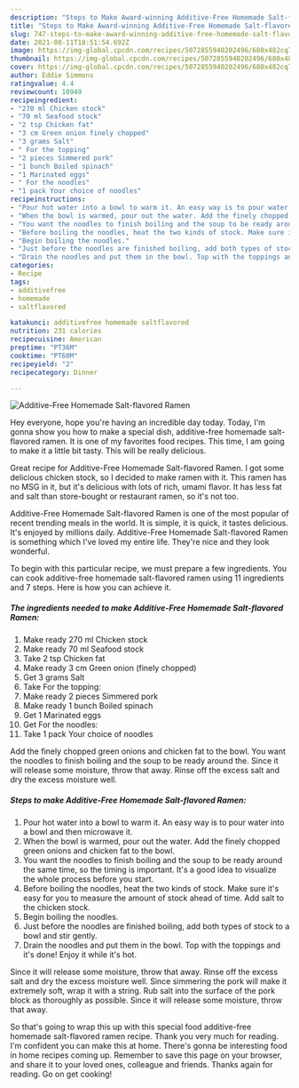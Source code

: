 ```yaml
---
description: "Steps to Make Award-winning Additive-Free Homemade Salt-flavored Ramen"
title: "Steps to Make Award-winning Additive-Free Homemade Salt-flavored Ramen"
slug: 747-steps-to-make-award-winning-additive-free-homemade-salt-flavored-ramen
date: 2021-08-11T18:51:54.692Z
image: https://img-global.cpcdn.com/recipes/5072855940202496/680x482cq70/additive-free-homemade-salt-flavored-ramen-recipe-main-photo.jpg
thumbnail: https://img-global.cpcdn.com/recipes/5072855940202496/680x482cq70/additive-free-homemade-salt-flavored-ramen-recipe-main-photo.jpg
cover: https://img-global.cpcdn.com/recipes/5072855940202496/680x482cq70/additive-free-homemade-salt-flavored-ramen-recipe-main-photo.jpg
author: Eddie Simmons
ratingvalue: 4.4
reviewcount: 10949
recipeingredient:
- "270 ml Chicken stock"
- "70 ml Seafood stock"
- "2 tsp Chicken fat"
- "3 cm Green onion finely chopped"
- "3 grams Salt"
- " For the topping"
- "2 pieces Simmered pork"
- "1 bunch Boiled spinach"
- "1 Marinated eggs"
- " For the noodles"
- "1 pack Your choice of noodles"
recipeinstructions:
- "Pour hot water into a bowl to warm it. An easy way is to pour water into a bowl and then microwave it."
- "When the bowl is warmed, pour out the water. Add the finely chopped green onions and chicken fat to the bowl."
- "You want the noodles to finish boiling and the soup to be ready around the same time, so the timing is important. It&#39;s a good idea to visualize the whole process before you start."
- "Before boiling the noodles, heat the two kinds of stock. Make sure it&#39;s easy for you to measure the amount of stock ahead of time. Add salt to the chicken stock."
- "Begin boiling the noodles."
- "Just before the noodles are finished boiling, add both types of stock to a bowl and stir gently."
- "Drain the noodles and put them in the bowl. Top with the toppings and it&#39;s done! Enjoy it while it&#39;s hot."
categories:
- Recipe
tags:
- additivefree
- homemade
- saltflavored

katakunci: additivefree homemade saltflavored 
nutrition: 231 calories
recipecuisine: American
preptime: "PT36M"
cooktime: "PT60M"
recipeyield: "2"
recipecategory: Dinner

---
```



![Additive-Free Homemade Salt-flavored Ramen](https://img-global.cpcdn.com/recipes/5072855940202496/680x482cq70/additive-free-homemade-salt-flavored-ramen-recipe-main-photo.jpg)

Hey everyone, hope you're having an incredible day today. Today, I'm gonna show you how to make a special dish, additive-free homemade salt-flavored ramen. It is one of my favorites food recipes. This time, I am going to make it a little bit tasty. This will be really delicious.

Great recipe for Additive-Free Homemade Salt-flavored Ramen. I got some delicious chicken stock, so I decided to make ramen with it. This ramen has no MSG in it, but it&#39;s delicious with lots of rich, umami flavor. It has less fat and salt than store-bought or restaurant ramen, so it&#39;s not too.

Additive-Free Homemade Salt-flavored Ramen is one of the most popular of recent trending meals in the world. It is simple, it is quick, it tastes delicious. It's enjoyed by millions daily. Additive-Free Homemade Salt-flavored Ramen is something which I've loved my entire life. They're nice and they look wonderful.


To begin with this particular recipe, we must prepare a few ingredients. You can cook additive-free homemade salt-flavored ramen using 11 ingredients and 7 steps. Here is how you can achieve it.

<!--inarticleads1-->

##### The ingredients needed to make Additive-Free Homemade Salt-flavored Ramen:

1. Make ready 270 ml Chicken stock
1. Make ready 70 ml Seafood stock
1. Take 2 tsp Chicken fat
1. Make ready 3 cm Green onion (finely chopped)
1. Get 3 grams Salt
1. Take  For the topping:
1. Make ready 2 pieces Simmered pork
1. Make ready 1 bunch Boiled spinach
1. Get 1 Marinated eggs
1. Get  For the noodles:
1. Take 1 pack Your choice of noodles


Add the finely chopped green onions and chicken fat to the bowl. You want the noodles to finish boiling and the soup to be ready around the. Since it will release some moisture, throw that away. Rinse off the excess salt and dry the excess moisture well. 

<!--inarticleads2-->

##### Steps to make Additive-Free Homemade Salt-flavored Ramen:

1. Pour hot water into a bowl to warm it. An easy way is to pour water into a bowl and then microwave it.
1. When the bowl is warmed, pour out the water. Add the finely chopped green onions and chicken fat to the bowl.
1. You want the noodles to finish boiling and the soup to be ready around the same time, so the timing is important. It&#39;s a good idea to visualize the whole process before you start.
1. Before boiling the noodles, heat the two kinds of stock. Make sure it&#39;s easy for you to measure the amount of stock ahead of time. Add salt to the chicken stock.
1. Begin boiling the noodles.
1. Just before the noodles are finished boiling, add both types of stock to a bowl and stir gently.
1. Drain the noodles and put them in the bowl. Top with the toppings and it&#39;s done! Enjoy it while it&#39;s hot.


Since it will release some moisture, throw that away. Rinse off the excess salt and dry the excess moisture well. Since simmering the pork will make it extremely soft, wrap it with a string. Rub salt into the surface of the pork block as thoroughly as possible. Since it will release some moisture, throw that away. 

So that's going to wrap this up with this special food additive-free homemade salt-flavored ramen recipe. Thank you very much for reading. I'm confident you can make this at home. There's gonna be interesting food in home recipes coming up. Remember to save this page on your browser, and share it to your loved ones, colleague and friends. Thanks again for reading. Go on get cooking!
